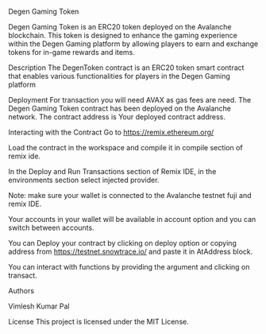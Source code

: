 Degen Gaming Token

Degen Gaming Token is an ERC20 token deployed on the Avalanche blockchain. This token is designed to enhance the gaming experience within the Degen Gaming platform by allowing players to earn and exchange tokens for in-game rewards and items.

Description The DegenToken contract is an ERC20 token smart contract that enables various functionalities for players in the Degen Gaming platform

Deployment For transaction you will need AVAX as gas fees are need. The Degen Gaming Token contract has been deployed on the Avalanche network. The contract address is Your deployed contract address.

Interacting with the Contract Go to https://remix.ethereum.org/

Load the contract in the workspace and compile it in compile section of remix ide.

In the Deploy and Run Transactions section of Remix IDE, in the environments section select injected provider.

Note: make sure your wallet is connected to the Avalanche testnet fuji and remix IDE.

Your accounts in your wallet will be available in account option and you can switch between accounts.

You can Deploy your contract by clicking on deploy option or copying address from https://testnet.snowtrace.io/ and paste it in AtAddress block.

You can interact with functions by providing the argument and clicking on transact.

Authors

Vimlesh Kumar Pal

License This project is licensed under the MIT License.
